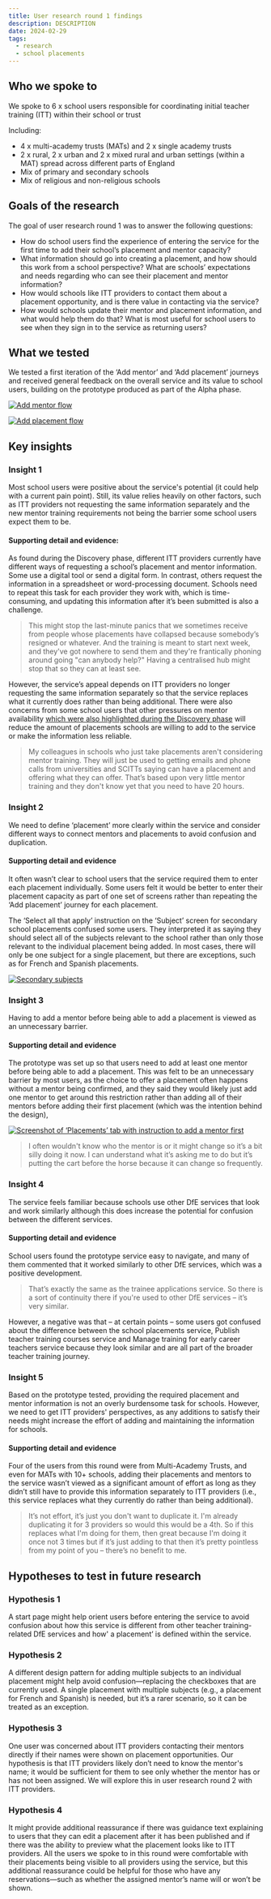 ```yaml
---
title: User research round 1 findings
description: DESCRIPTION
date: 2024-02-29
tags:
  - research
  - school placements
---
```


## Who we spoke to

We spoke to 6 x school users responsible for coordinating initial teacher training (ITT) within their school or trust

Including:

- 4 x multi-academy trusts (MATs) and 2 x single academy trusts
- 2 x rural, 2 x urban and 2 x mixed rural and urban settings (within a MAT) spread across different parts of England
- Mix of primary and secondary schools
- Mix of religious and non-religious schools

## Goals of the research

The goal of user research round 1 was to answer the following questions:

- How do school users find the experience of entering the service for the first time to add their school’s placement and mentor capacity?
- What information should go into creating a placement, and how should this work from a school perspective?
What are schools’ expectations and needs regarding who can see their placement and mentor information?
- How would schools like ITT providers to contact them about a placement opportunity, and is there value in contacting via the service?
- How would schools update their mentor and placement information, and what would help them do that?
What is most useful for school users to see when they sign in to the service as returning users?

## What we tested

We tested a first iteration of the ‘Add mentor’ and ‘Add placement’ journeys and received general feedback on the overall service and its value to school users, building on the prototype produced as part of the Alpha phase.

[![Add mentor flow](/manage-school-placements/adding-mentors/add-mentor--flow.png 'Add mentor flow')](/manage-school-placements/adding-mentors/add-mentor--flow.png)

[![Add placement flow](/manage-school-placements/adding-placements/add-placement--flow.png 'Add placement flow')](/manage-school-placements/adding-placements/add-placement--flow.png)

## Key insights

### Insight 1

Most school users were positive about the service's potential (it could help with a current pain point). Still, its value relies heavily on other factors, such as ITT providers not requesting the same information separately and the new mentor training requirements not being the barrier some school users expect them to be.

#### Supporting detail and evidence:

As found during the Discovery phase, different ITT providers currently have different ways of requesting a school’s placement and mentor information. Some use a digital tool or send a digital form. In contrast, others request the information in a spreadsheet or word-processing document. Schools need to repeat this task for each provider they work with, which is time-consuming, and updating this information after it’s been submitted is also a challenge.

> This might stop the last-minute panics that we sometimes receive from people whose placements have collapsed because somebody’s resigned or whatever. And the training is meant to start next week, and they've got nowhere to send them and they're frantically phoning around going "can anybody help?" Having a centralised hub might stop that so they can at least see.

However, the service’s appeal depends on ITT providers no longer requesting the same information separately so that the service replaces what it currently does rather than being additional. There were also concerns from some school users that other pressures on mentor availability [which were also highlighted during the Discovery phase](/manage-school-placements/problems-with-school-placements/) will reduce the amount of placements schools are willing to add to the service or make the information less reliable.

> My colleagues in schools who just take placements aren't considering mentor training. They will just be used to getting emails and phone calls from universities and SCITTs saying can have a placement and offering what they can offer. That’s based upon very little mentor training and they don't know yet that you need to have 20 hours.

### Insight 2

We need to define ‘placement’ more clearly within the service and consider different ways to connect mentors and placements to avoid confusion and duplication.

#### Supporting detail and evidence

It often wasn’t clear to school users that the service required them to enter each placement individually. Some users felt it would be better to enter their placement capacity as part of one set of screens rather than repeating the ‘Add placement’ journey for each placement.

The ‘Select all that apply’ instruction on the ‘Subject’ screen for secondary school placements confused some users. They interpreted it as saying they should select all of the subjects relevant to the school rather than only those relevant to the individual placement being added. In most cases, there will only be one subject for a single placement, but there are exceptions, such as for French and Spanish placements.

[![Secondary subjects](/manage-school-placements/adding-placements/add-placement--subject-secondary.png 'Secondary subjects')](/manage-school-placements/adding-placements/add-placement--subject-secondary.png)

### Insight 3

Having to add a mentor before being able to add a placement is viewed as an unnecessary barrier.

#### Supporting detail and evidence

The prototype was set up so that users need to add at least one mentor before being able to add a placement. This was felt to be an unnecessary barrier by most users, as the choice to offer a placement often happens without a mentor being confirmed, and they said they would likely just add one mentor to get around this restriction rather than adding all of their mentors before adding their first placement (which was the intention behind the design),

[![Screenshot of ‘Placements’ tab with instruction to add a mentor first](/manage-school-placements/adding-placements/placements--list-no-mentors.png 'Screenshot of ‘Placements’ tab with instruction to add a mentor first')](/manage-school-placements/adding-placements/placements--list-no-mentors.png)

> I often wouldn't know who the mentor is or it might change so it’s a bit silly doing it now. I can understand what it’s asking me to do but it’s putting the cart before the horse because it can change so frequently.

### Insight 4

The service feels familiar because schools use other DfE services that look and work similarly although this does increase the potential for confusion between the different services.

#### Supporting detail and evidence

School users found the prototype service easy to navigate, and many of them commented that it worked similarly to other DfE services, which was a positive development.

> That’s exactly the same as the trainee applications service. So there is a sort of continuity there if you're used to other DfE services – it’s very similar.

However, a negative was that – at certain points – some users got confused about the difference between the school placements service, Publish teacher training courses service and Manage training for early career teachers service because they look similar and are all part of the broader teacher training journey.

### Insight 5

Based on the prototype tested, providing the required placement and mentor information is not an overly burdensome task for schools. However, we need to get ITT providers' perspectives, as any additions to satisfy their needs might increase the effort of adding and maintaining the information for schools.

#### Supporting detail and evidence

Four of the users from this round were from Multi-Academy Trusts, and even for MATs with 10+ schools, adding their placements and mentors to the service wasn’t viewed as a significant amount of effort as long as they didn’t still have to provide this information separately to ITT providers (i.e., this service replaces what they currently do rather than being additional).

> It’s not effort, it’s just you don't want to duplicate it. I'm already duplicating it for 3 providers so would this would be a 4th. So if this replaces what I'm doing for them, then great because I'm doing it once not 3 times but if it’s just adding to that then it’s pretty pointless from my point of you – there’s no benefit to me.

## Hypotheses to test in future research

### Hypothesis 1

A start page might help orient users before entering the service to avoid confusion about how this service is different from other teacher training-related DfE services and how' a placement’ is defined within the service.

### Hypothesis 2

A different design pattern for adding multiple subjects to an individual placement might help avoid confusion—replacing the checkboxes that are currently used. A single placement with multiple subjects (e.g., a placement for French and Spanish) is needed, but it’s a rarer scenario, so it can be treated as an exception.

### Hypothesis 3

One user was concerned about ITT providers contacting their mentors directly if their names were shown on placement opportunities. Our hypothesis is that ITT providers likely don’t need to know the mentor's name; it would be sufficient for them to see only whether the mentor has or has not been assigned. We will explore this in user research round 2 with ITT providers.

### Hypothesis 4

It might provide additional reassurance if there was guidance text explaining to users that they can edit a placement after it has been published and if there was the ability to preview what the placement looks like to ITT providers. All the users we spoke to in this round were comfortable with their placements being visible to all providers using the service, but this additional reassurance could be helpful for those who have any reservations—such as whether the assigned mentor’s name will or won’t be shown.
